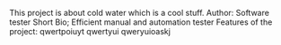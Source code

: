 This project is about cold water which is a cool stuff.
Author: Software tester
Short Bio; Efficient manual and automation tester
Features of the project: qwertpoiuyt
qwertyui
qweryuioaskj
